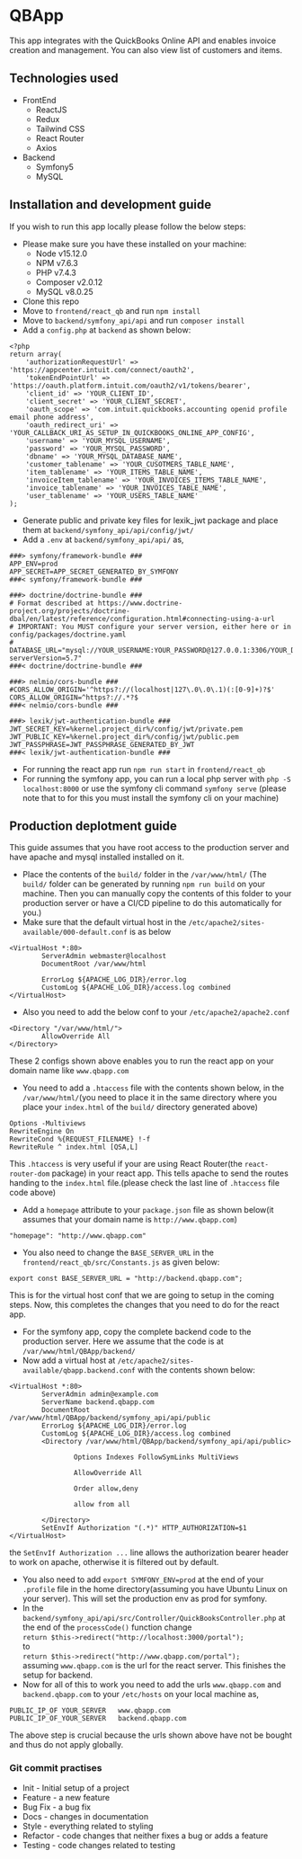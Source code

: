 # QBApp

This app integrates with the QuickBooks Online API and enables invoice creation and management. You can also view list of customers and items.

## Technologies used

-   FrontEnd
    -   ReactJS
    -   Redux
    -   Tailwind CSS
    -   React Router
    -   Axios
-   Backend
    -   Symfony5
    -   MySQL

## Installation and development guide

If you wish to run this app locally please follow the below steps:

-   Please make sure you have these installed on your machine:
    -   Node v15.12.0
    -   NPM v7.6.3
    -   PHP v7.4.3
    -   Composer v2.0.12
    -   MySQL v8.0.25
-   Clone this repo
-   Move to `frontend/react_qb` and run `npm install`
-   Move to `backend/symfony_api/api` and run `composer install`
-   Add a `config.php` at `backend` as shown below:

```
<?php
return array(
    'authorizationRequestUrl' => 'https://appcenter.intuit.com/connect/oauth2',
    'tokenEndPointUrl' => 'https://oauth.platform.intuit.com/oauth2/v1/tokens/bearer',
    'client_id' => 'YOUR_CLIENT_ID',
    'client_secret' => 'YOUR_CLIENT_SECRET',
    'oauth_scope' => 'com.intuit.quickbooks.accounting openid profile email phone address',
    'oauth_redirect_uri' => 'YOUR_CALLBACK_URI_AS_SETUP_IN_QUICKBOOKS_ONLINE_APP_CONFIG',
    'username' => 'YOUR_MYSQL_USERNAME',
    'password' => 'YOUR_MYSQL_PASSWORD',
    'dbname' => 'YOUR_MYSQL_DATABASE_NAME',
    'customer_tablename' => 'YOUR_CUSOTMERS_TABLE_NAME',
    'item_tablename' => 'YOUR_ITEMS_TABLE_NAME',
    'invoiceItem_tablename' => 'YOUR_INVOICES_ITEMS_TABLE_NAME',
    'invoice_tablename' => 'YOUR_INVOICES_TABLE_NAME',
    'user_tablename' => 'YOUR_USERS_TABLE_NAME'
);

```

-   Generate public and private key files for lexik_jwt package and place them at `backend/symfony_api/api/config/jwt/`
-   Add a `.env` at `backend/symfony_api/api/` as,

```
###> symfony/framework-bundle ###
APP_ENV=prod
APP_SECRET=APP_SECRET_GENERATED_BY_SYMFONY
###< symfony/framework-bundle ###

###> doctrine/doctrine-bundle ###
# Format described at https://www.doctrine-project.org/projects/doctrine-dbal/en/latest/reference/configuration.html#connecting-using-a-url
# IMPORTANT: You MUST configure your server version, either here or in config/packages/doctrine.yaml
#
DATABASE_URL="mysql://YOUR_USERNAME:YOUR_PASSWORD@127.0.0.1:3306/YOUR_DATABASE_NAME?serverVersion=5.7"
###< doctrine/doctrine-bundle ###

###> nelmio/cors-bundle ###
#CORS_ALLOW_ORIGIN='^https?://(localhost|127\.0\.0\.1)(:[0-9]+)?$'
CORS_ALLOW_ORIGIN=^https?://.*?$
###< nelmio/cors-bundle ###

###> lexik/jwt-authentication-bundle ###
JWT_SECRET_KEY=%kernel.project_dir%/config/jwt/private.pem
JWT_PUBLIC_KEY=%kernel.project_dir%/config/jwt/public.pem
JWT_PASSPHRASE=JWT_PASSPHRASE_GENERATED_BY_JWT
###< lexik/jwt-authentication-bundle ###
```

-   For running the react app run `npm run start` in `frontend/react_qb`
-   For running the symfony app, you can run a local php server with `php -S localhost:8000` or use the symfony cli command `symfony serve` (please note that to for this you must install the symfony cli on your machine)

## Production deplotment guide

This guide assumes that you have root access to the production server and have apache and mysql installed installed on it.

-   Place the contents of the `build/` folder in the `/var/www/html/` (The `build/` folder can be generated by running `npm run build` on your machine. Then you can manually copy the contents of this folder to your production server or have a CI/CD pipeline to do this automatically for you.)
-   Make sure that the default virtual host in the `/etc/apache2/sites-available/000-default.conf` is as below

```
<VirtualHost *:80>
        ServerAdmin webmaster@localhost
        DocumentRoot /var/www/html

        ErrorLog ${APACHE_LOG_DIR}/error.log
        CustomLog ${APACHE_LOG_DIR}/access.log combined
</VirtualHost>
```

-   Also you need to add the below conf to your `/etc/apache2/apache2.conf`

```
<Directory "/var/www/html/">
        AllowOverride All
</Directory>
```

These 2 configs shown above enables you to run the react app on your domain name like `www.qbapp.com`

-   You need to add a `.htaccess` file with the contents shown below, in the `/var/www/html/`(you need to place it in the same directory where you place your `index.html` of the `build/` directory generated above)

```
Options -Multiviews
RewriteEngine On
RewriteCond %{REQUEST_FILENAME} !-f
RewriteRule ^ index.html [QSA,L]
```

This `.htaccess` is very useful if your are using React Router(the `react-router-dom` package) in your react app. This tells apache to send the routes handing to the `index.html` file.(please check the last line of `.htaccess` file code above)

-   Add a `homepage` attribute to your `package.json` file as shown below(it assumes that your domain name is `http://www.qbapp.com`)

```
"homepage": "http://www.qbapp.com"
```

-   You also need to change the `BASE_SERVER_URL` in the `frontend/react_qb/src/Constants.js` as given below:

```
export const BASE_SERVER_URL = "http://backend.qbapp.com";
```

This is for the virtual host conf that we are going to setup in the coming steps.
Now, this completes the changes that you need to do for the react app.

-   For the symfony app, copy the complete backend code to the production server. Here we assume that the code is at `/var/www/html/QBApp/backend/`
-   Now add a virtual host at `/etc/apache2/sites-available/qbapp.backend.conf` with the contents shown below:

```
<VirtualHost *:80>
        ServerAdmin admin@example.com
        ServerName backend.qbapp.com
        DocumentRoot /var/www/html/QBApp/backend/symfony_api/api/public
        ErrorLog ${APACHE_LOG_DIR}/error.log
        CustomLog ${APACHE_LOG_DIR}/access.log combined
        <Directory /var/www/html/QBApp/backend/symfony_api/api/public>

                Options Indexes FollowSymLinks MultiViews

                AllowOverride All

                Order allow,deny

                allow from all

        </Directory>
        SetEnvIf Authorization "(.*)" HTTP_AUTHORIZATION=$1
</VirtualHost>
```

the `SetEnvIf Authorization ...` line allows the authorization bearer header to work on apache, otherwise it is filtered out by default.

-   You also need to add `export SYMFONY_ENV=prod` at the end of your `.profile` file in the home directory(assuming you have Ubuntu Linux on your server). This will set the production env as prod for symfony.
-   In the `backend/symfony_api/api/src/Controller/QuickBooksController.php` at the end of the `processCode()` function change <br>`return $this->redirect("http://localhost:3000/portal");` <br>to <br>`return $this->redirect("http://www.qbapp.com/portal");`<br> assuming `www.qbapp.com` is the url for the react server.
    This finishes the setup for backend.
-   Now for all of this to work you need to add the urls `www.qbapp.com` and `backend.qbapp.com` to your `/etc/hosts` on your local machine as,

```
PUBLIC_IP_OF YOUR_SERVER   www.qbapp.com
PUBLIC_IP_OF_YOUR_SERVER   backend.qbapp.com
```

The above step is crucial because the urls shown above have not be bought and thus do not apply globally.

### Git commit practises

-   Init - Initial setup of a project
-   Feature - a new feature
-   Bug Fix - a bug fix
-   Docs - changes in documentation
-   Style - everything related to styling
-   Refactor - code changes that neither fixes a bug or adds a feature
-   Testing - code changes related to testing
